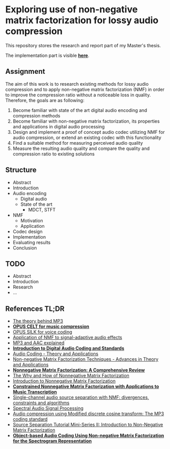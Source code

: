 # Exploring use of non-negative matrix factorization for lossy audio compression

This repository stores the research and report part of my Master's thesis.

The implementation part is visible [**here**](https://github.com/argoneuscze/AudioNMF).

## Assignment

The aim of this work is to research existing methods for lossy audio compression and to apply non-negative matrix factorization (NMF) in order
to improve the compression ratio without a noticeable loss in quality. Therefore, the goals are as following:

1. Become familiar with state of the art digital audio encoding and compression methods
2. Become familiar with non-negative matrix factorization, its properties and applications in digital audio processing
3. Design and implement a proof of concept audio codec utilizing NMF for audio compression, or extend an existing codec with this functionality
4. Find a suitable method for measuring perceived audio quality
5. Measure the resulting audio quality and compare the quality and compression ratio to existing solutions

## Structure

* Abstract
* Introduction
* Audio encoding
  * Digital audio
  * State of the art
	* MDCT, STFT
* NMF
  * Motivation
  * Application
* Codec design
* Implementation
* Evaluating results
* Conclusion

## TODO

* Abstract
* Introduction
* Research
* ...


## References TL;DR

* [The theory behind MP3](http://www.mp3-tech.org/programmer/docs/mp3_theory.pdf)
* [**OPUS CELT for music compression**](https://jmvalin.ca/papers/aes135_opus_celt.pdf)
* [OPUS SILK for voice coding](https://jmvalin.ca/papers/aes135_opus_silk.pdf)
* [Application of NMF to signal-adaptive audio effects](https://pdfs.semanticscholar.org/8e14/10a054d4b1aa5e2355bbd9dd7e04686f9e1b.pdf)
* [MP3 and AAC explained](https://www.iis.fraunhofer.de/content/dam/iis/de/doc/ame/conference/AES-17-Conference_mp3-and-AAC-explained_AES17.pdf)
* [**Introduction to Digital Audio Coding and Standards**](https://www.springer.com/gp/book/9781402073571)
* [Audio Coding - Theory and Applications](https://www.springer.com/gp/book/9781441917539)
* [Non-negative Matrix Factorization Techniques - Advances in Theory and Applications](https://www.springer.com/gp/book/9783662483305)
* [**Nonnegative Matrix Factorization: A Comprehensive Review**](https://ieeexplore.ieee.org/document/6165290)
* [The Why and How of Nonnegative Matrix Factorization](https://arxiv.org/pdf/1401.5226.pdf)
* [Introduction to Nonnegative Matrix Factorization](https://arxiv.org/pdf/1703.00663.pdf)
* [**Constrained Nonnegative Matrix Factorization with Applications to Music Transcription**](https://cs.uwaterloo.ca/sites/ca.computer-science/files/uploads/files/cs-2014-27.pdf)
* [Single-channel audio source separation with NMF: divergences, constraints and algorithms](https://hal.inria.fr/hal-01631185/document)
* [Spectral Audio Signal Processing](https://ccrma.stanford.edu/~jos/sasp/sasp.html)
* [Audio compression using Modified discrete cosine transform: The MP3 coding standard](https://www.mp3-tech.org/programmer/docs/jacaba_main.pdf)
* [Source Separation Tutorial Mini-Series II: Introduction to Non-Negative Matrix Factorization](https://ccrma.stanford.edu/~njb/teaching/sstutorial/part2.pdf)
* [**Object-based Audio Coding Using Non-negative Matrix Factorization for the Spectrogram Representation**](http://www.aes.org/e-lib/browse.cfm?elib=15380)